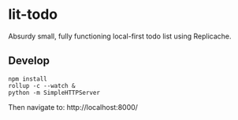 # lit-todo

Absurdy small, fully functioning local-first todo list using Replicache.

## Develop

```
npm install
rollup -c --watch &
python -m SimpleHTTPServer
```

Then navigate to: http://localhost:8000/

